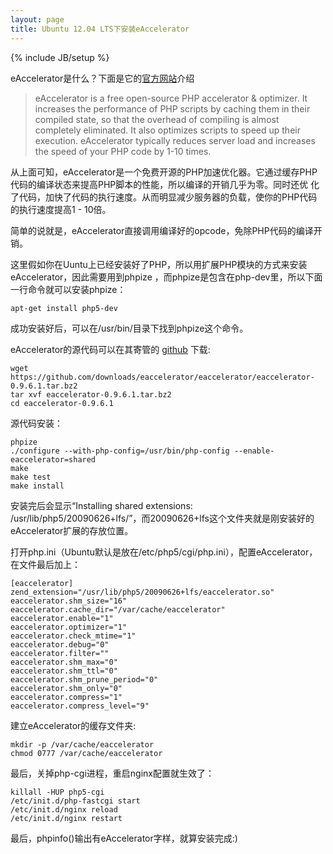 ```yaml
---
layout: page
title: Ubuntu 12.04 LTS下安装eAccelerator
---
```

{% include JB/setup %}

eAccelerator是什么？下面是它的[官方网站](http://eaccelerator.net/)介绍

> eAccelerator is a free open-source PHP accelerator & optimizer. It increases
the performance of PHP scripts by caching them in their compiled state, so
that the overhead of compiling is almost completely eliminated. It also
optimizes scripts to speed up their execution. eAccelerator typically reduces
server load and increases the speed of your PHP code by 1-10 times.

从上面可知，eAccelerator是一个免费开源的PHP加速优化器。它通过缓存PHP代码的编译状态来提高PHP脚本的性能，所以编译的开销几乎为零。同时还优
化了代码，加快了代码的执行速度。从而明显减少服务器的负载，使你的PHP代码的执行速度提高1 - 10倍。

简单的说就是，eAccelerator直接调用编译好的opcode，免除PHP代码的编译开销。

这里假如你在Uuntu上已经安装好了PHP，所以用扩展PHP模块的方式来安装eAccelerator，因此需要用到phpize
，而phpize是包含在php-dev里，所以下面一行命令就可以安装phpize：

    
    
    apt-get install php5-dev
    

成功安装好后，可以在/usr/bin/目录下找到phpize这个命令。

eAccelerator的源代码可以在其寄管的
[github](https://github.com/eaccelerator/eaccelerator/downloads/) 下载:

    
    
    wget https://github.com/downloads/eaccelerator/eaccelerator/eaccelerator-0.9.6.1.tar.bz2
    tar xvf eaccelerator-0.9.6.1.tar.bz2
    cd eaccelerator-0.9.6.1
    

源代码安装：

    
    
    phpize
    ./configure --with-php-config=/usr/bin/php-config --enable-eaccelerator=shared
    make
    make test
    make install
    

安装完后会显示“Installing shared extensions:
/usr/lib/php5/20090626+lfs/”，而20090626+lfs这个文件夹就是刚安装好的eAccelerator扩展的存放位置。

打开php.ini（Ubuntu默认是放在/etc/php5/cgi/php.ini），配置eAccelerator，在文件最后加上：

    
    
    [eaccelerator]
    zend_extension="/usr/lib/php5/20090626+lfs/eaccelerator.so"
    eaccelerator.shm_size="16"
    eaccelerator.cache_dir="/var/cache/eaccelerator"
    eaccelerator.enable="1"
    eaccelerator.optimizer="1"
    eaccelerator.check_mtime="1"
    eaccelerator.debug="0"
    eaccelerator.filter=""
    eaccelerator.shm_max="0"
    eaccelerator.shm_ttl="0"
    eaccelerator.shm_prune_period="0"
    eaccelerator.shm_only="0"
    eaccelerator.compress="1"
    eaccelerator.compress_level="9"
    

建立eAccelerator的缓存文件夹:

    
    
    mkdir -p /var/cache/eaccelerator
    chmod 0777 /var/cache/eaccelerator
    

最后，关掉php-cgi进程，重启nginx配置就生效了：

    
    
    killall -HUP php5-cgi
    /etc/init.d/php-fastcgi start
    /etc/init.d/nginx reload
    /etc/init.d/nginx restart
    

最后，phpinfo()输出有eAccelerator字样，就算安装完成:)

